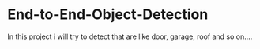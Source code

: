 # End-to-End-Object-Detection
In this project i will try to detect that are like door, garage, roof and so on....
